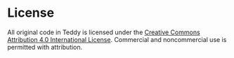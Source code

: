 License
===

All original code in Teddy is licensed under the [Creative Commons Attribution 4.0 International License](http://creativecommons.org/licenses/by/4.0/). Commercial and noncommercial use is permitted with attribution.
